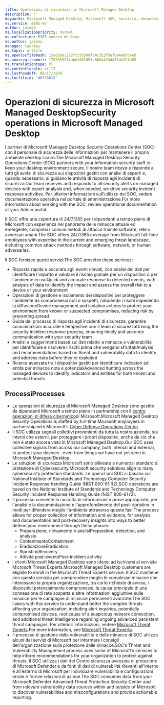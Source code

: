 ```yaml
---
title: Operazioni di sicurezza in Microsoft Managed Desktop
description: ''
keywords: Microsoft Managed Desktop, Microsoft 365, servizio, documentazione
ms.service: m365-md
author: jaimeo
ms.localizationpriority: normal
ms.collection: M365-modern-desktop
ms.author: jaimeo
manager: laurawi
ms.topic: article
ms.openlocfilehash: 15a62da1222fc55d50dfd4c3b2f0e7ba4a0554eb
ms.sourcegitcommit: 1780359234abdf081097c8064438d415da92fb85
ms.translationtype: MT
ms.contentlocale: it-IT
ms.lasthandoff: 08/17/2020
ms.locfileid: "46778619"
---
```

# <a name="security-operations-in-microsoft-managed-desktop"></a><span data-ttu-id="6bc9f-103">Operazioni di sicurezza in Microsoft Managed Desktop</span><span class="sxs-lookup"><span data-stu-id="6bc9f-103">Security operations in Microsoft Managed Desktop</span></span>

<span data-ttu-id="6bc9f-104">I partner di Microsoft Managed Desktop Security Operations Center (SOC) con il personale di sicurezza delle informazioni per mantenere il proprio ambiente desktop sicuro.</span><span class="sxs-lookup"><span data-stu-id="6bc9f-104">The Microsoft Managed Desktop Security Operations Center (SOC) partners with your information security staff to keep your desktop environment secure.</span></span> <span data-ttu-id="6bc9f-105">Il nostro team riceve e risponde a tutti gli avvisi di sicurezza sui dispositivi gestiti con analisi di esperti e, quando necessario, si guidano le attività di risposta agli incidenti di sicurezza.</span><span class="sxs-lookup"><span data-stu-id="6bc9f-105">Our team receives and responds to all security alerts on managed devices with expert analysis and, when needed, we drive security incident response activities.</span></span> <span data-ttu-id="6bc9f-106">Per ulteriori informazioni sull'utilizzo del SOC, vedere documentazione operativa nel portale di amministrazione.</span><span class="sxs-lookup"><span data-stu-id="6bc9f-106">For more information about working with the SOC, review operational documentation at your Admin portal.</span></span>

<span data-ttu-id="6bc9f-107">Il SOC offre una copertura di 24/7/365 per i dipendenti a tempo pieno di Microsoft con esperienza nel panorama delle minacce attuale ed emergente, compresi i comuni metodi di attacco tramite software, rete o avversari umani.</span><span class="sxs-lookup"><span data-stu-id="6bc9f-107">The SOC offers 24/7/365 coverage from Microsoft full-time employees with expertise in the current and emerging threat landscape, including common attack methods through software, network, or human adversaries.</span></span>

<span data-ttu-id="6bc9f-108">Il SOC fornisce questi servizi:</span><span class="sxs-lookup"><span data-stu-id="6bc9f-108">The SOC provides these services:</span></span>
- <span data-ttu-id="6bc9f-109">Risposta rapida e accurata agli eventi rilevati, con analisi dei dati per identificare l'impatto e valutare il rischio globale per un dispositivo o per l'ambiente in uso</span><span class="sxs-lookup"><span data-stu-id="6bc9f-109">Quick and accurate response to detected events, with analysis of data to identify the impact and assess the overall risk to a device or your environment</span></span>
- <span data-ttu-id="6bc9f-110">Operazioni di gestione e isolamento dei dispositivi per proteggere l'ambiente da compromessi noti o sospetti, riducendo i rischi impedendo la diffusione</span><span class="sxs-lookup"><span data-stu-id="6bc9f-110">Device management and isolation actions to protect your environment from known or suspected compromises, reducing risk by preventing spread</span></span>
- <span data-ttu-id="6bc9f-111">Guida del processo di risposta agli incidenti di sicurezza, garantire comunicazioni accurate e tempestive con il team di sicurezza</span><span class="sxs-lookup"><span data-stu-id="6bc9f-111">Driving the security incident response process, ensuring timely and accurate communication with your security team</span></span>
- <span data-ttu-id="6bc9f-112">Analisi e suggerimenti basati sui dati relativi a minacce e vulnerabilità per identificare e risolvere i rischi prima che vengano sfruttati</span><span class="sxs-lookup"><span data-stu-id="6bc9f-112">Analysis and recommendations based on threat and vulnerability data to identify and address risks before they're exploited</span></span>
- <span data-ttu-id="6bc9f-113">Ricerca avanzata tra i dispositivi gestiti per identificare indicatori ed entità per minacce note e potenziali</span><span class="sxs-lookup"><span data-stu-id="6bc9f-113">Advanced hunting across the managed devices to identify indicators and entities for both known and potential threats</span></span>

## <a name="processes"></a><span data-ttu-id="6bc9f-114">Processi</span><span class="sxs-lookup"><span data-stu-id="6bc9f-114">Processes</span></span>

- <span data-ttu-id="6bc9f-115">Le operazioni di sicurezza di Microsoft Managed Desktop sono gestite da dipendenti Microsoft a tempo pieno in partnership con il [centro operazioni di difesa cibernetico](https://www.microsoft.com/msrc/cdoc)di Microsoft.</span><span class="sxs-lookup"><span data-stu-id="6bc9f-115">Microsoft Managed Desktop Security Operations is staffed by full-time Microsoft employees in partnership with  Microsoft’s [Cyber Defense Operations Center](https://www.microsoft.com/msrc/cdoc).</span></span> 
- <span data-ttu-id="6bc9f-116">Il SOC utilizza segnali collettivi provenienti da tutta la nostra azienda, sia interni che esterni, per proteggere i propri dispositivi, anche da ciò che non è stato ancora visto in Microsoft Managed Desktop.</span><span class="sxs-lookup"><span data-stu-id="6bc9f-116">Our SOC uses collective signals from across our company, both internal and external, to protect your devices--even from things we have not yet seen in Microsoft Managed Desktop.</span></span>
- <span data-ttu-id="6bc9f-117">Le soluzioni di sicurezza Microsoft sono allineate a numerosi standard di protezione di Cybersecurity.</span><span class="sxs-lookup"><span data-stu-id="6bc9f-117">Microsoft security solutions align to many cybersecurity protection standards.</span></span> <span data-ttu-id="6bc9f-118">Le operazioni SOC si basano sul National Institute of Standards and Technology Computer Security Incident Response handling Guide (NIST 800-61 R2).</span><span class="sxs-lookup"><span data-stu-id="6bc9f-118">SOC operations are based on the National Institute of Standards and Technology Computer Security Incident Response Handling Guide (NIST 800-61 r2).</span></span>
- <span data-ttu-id="6bc9f-119">Il processo consente la raccolta di informazioni e prove appropriate, per l'analisi e la documentazione e l'approfondimento del post-ripristino in modi per difendere meglio l'ambiente attraverso queste fasi:</span><span class="sxs-lookup"><span data-stu-id="6bc9f-119">The process allows for proper collection of information and evidence, for analysis and documentation and post-recovery insights into ways to better defend your environment through these phases:</span></span>
    - <span data-ttu-id="6bc9f-120">Preparazione, rilevamento e analisi</span><span class="sxs-lookup"><span data-stu-id="6bc9f-120">Preparation, detection, and analysis</span></span>
    - <span data-ttu-id="6bc9f-121">Contenimento</span><span class="sxs-lookup"><span data-stu-id="6bc9f-121">Containment</span></span>
    - <span data-ttu-id="6bc9f-122">Eradicazione</span><span class="sxs-lookup"><span data-stu-id="6bc9f-122">Eradication</span></span>
    - <span data-ttu-id="6bc9f-123">Ripristino</span><span class="sxs-lookup"><span data-stu-id="6bc9f-123">Recovery</span></span>
    - <span data-ttu-id="6bc9f-124">Attività post-evento</span><span class="sxs-lookup"><span data-stu-id="6bc9f-124">Post-incident activity</span></span>
- <span data-ttu-id="6bc9f-125">I clienti Microsoft Managed Desktop sono idonei ad iscriversi al servizio Microsoft Threat Experts.</span><span class="sxs-lookup"><span data-stu-id="6bc9f-125">Microsoft Managed Desktop customers are eligible to enroll in the Microsoft Threat Experts service.</span></span> <span data-ttu-id="6bc9f-126">Il SOC mantiene con questo servizio per comprendere meglio le complesse minacce che interessano la propria organizzazione, tra cui le richieste di avviso, i dispositivi potenzialmente compromessi, la causa principale di una connessione di rete sospetta e altre informazioni aggiuntive sulle minacce per le campagne di minacce permanenti avanzate.</span><span class="sxs-lookup"><span data-stu-id="6bc9f-126">The SOC liaises with this service to understand better the complex threats affecting your organization, including alert inquiries, potentially compromised devices, root cause of a suspicious network connection, and additional threat intelligence regarding ongoing advanced persistent threat campaigns.</span></span> <span data-ttu-id="6bc9f-127">Per ulteriori informazioni, vedere [Microsoft Threat Experts](https://docs.microsoft.com/windows/security/threat-protection/microsoft-defender-atp/microsoft-threat-experts).</span><span class="sxs-lookup"><span data-stu-id="6bc9f-127">For more information, see [Microsoft Threat Experts](https://docs.microsoft.com/windows/security/threat-protection/microsoft-defender-atp/microsoft-threat-experts).</span></span>
- <span data-ttu-id="6bc9f-128">Il processo di gestione della vulnerabilità e delle minacce di SOC utilizza alcuni dei servizi di Microsoft per informare i consigli dell'organizzazione sulla protezione dalle minacce.</span><span class="sxs-lookup"><span data-stu-id="6bc9f-128">SOC’s Threat and Vulnerability Management process uses some of Microsoft’s services to help inform recommendations for your organization to protect against threats.</span></span> <span data-ttu-id="6bc9f-129">Il SOC utilizza i dati del Centro sicurezza avanzata di protezione di Microsoft Defender e da fonti di dati di vulnerabilità rilevanti all'interno e all'esterno di Microsoft per individuare vulnerabilità e configurazioni errate e fornire relazioni di azione.</span><span class="sxs-lookup"><span data-stu-id="6bc9f-129">The SOC consumes data from your Microsoft Defender Advanced Threat Protection Security Center and from relevant vulnerability data sources within and outside of Microsoft to discover vulnerabilities and misconfigurations and provide actionable reporting.</span></span>
